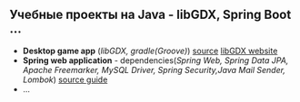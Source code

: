 ## Учебные проекты на Java - libGDX, Spring Boot ...

- **Desktop game app** (*libGDX, gradle(Groove)*) [source](https://www.youtube.com/watch?v=_39BtAZWBe4) [libGDX website](https://libgdx.com)
- **Spring web application** - dependencies(*Spring Web, Spring Data JPA, Apache Freemarker, MySQL Driver, Spring Security,Java Mail Sender, Lombok*) [source guide](https://www.youtube.com/watch?v=7qvwtlnxVH8&list=PLMN3dELi3-VdVo8NGOYqaOLC2alq6ZmSh&index=1)
- ...